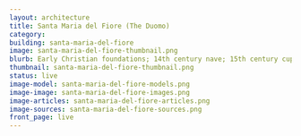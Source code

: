 ```yaml
---
layout: architecture
title: Santa Maria del Fiore (The Duomo)
category: 
building: santa-maria-del-fiore
image: santa-maria-del-fiore-thumbnail.png
blurb: Early Christian foundations; 14th century nave; 15th century cupola 
thumbnail: santa-maria-del-fiore-thumbnail.png
status: live
image-model: santa-maria-del-fiore-models.png
image-image: santa-maria-del-fiore-images.png
image-articles: santa-maria-del-fiore-articles.png
image-sources: santa-maria-del-fiore-sources.png
front_page: live
---
```

